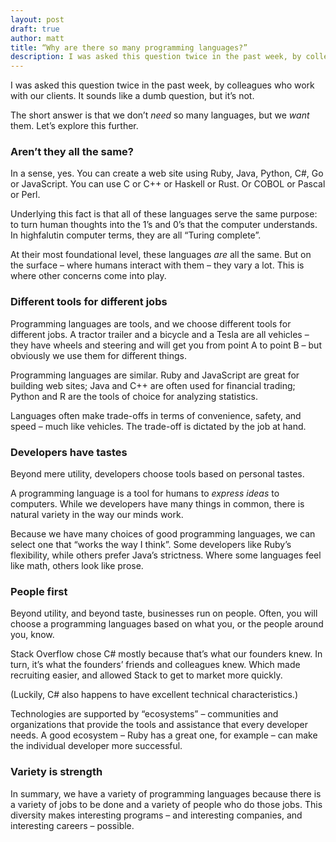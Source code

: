 ```yaml
---
layout: post
draft: true
author: matt
title: “Why are there so many programming languages?”
description: I was asked this question twice in the past week, by colleagues who work with our clients. It’s a great question…
---
```


I was asked this question twice in the past week, by colleagues who work with our clients. It sounds like a dumb question, but it’s not.

The short answer is that we don’t *need* so many languages, but we *want* them. Let’s explore this further.


### Aren’t they all the same?

In a sense, yes. You can create a web site using Ruby, Java, Python, C#, Go or JavaScript. You can use C or C++ or Haskell or Rust. Or COBOL or Pascal or Perl.

Underlying this fact is that all of these languages serve the same purpose: to turn human thoughts into the 1’s and 0’s that the computer understands. In highfalutin computer terms, they are all “Turing complete”.

At their most foundational level, these languages *are* all the same. But on the surface – where humans interact with them – they vary a lot. This is where other concerns come into play.


### Different tools for different jobs

Programming languages are tools, and we choose different tools for different jobs. A tractor trailer and a bicycle and a Tesla are all vehicles – they have wheels and steering and will get you from point A to point B – but obviously we use them for different things.

Programming languages are similar. Ruby and JavaScript are great for building web sites; Java and C++ are often used for financial trading; Python and R are the tools of choice for analyzing statistics.

Languages often make trade-offs in terms of convenience, safety, and speed – much like vehicles. The trade-off is dictated by the job at hand.


### Developers have tastes

Beyond mere utility, developers choose tools based on personal tastes.

A programming language is a tool for humans to *express ideas* to computers. While we developers have many things in common, there is natural variety in the way our minds work.

Because we have many choices of good programming languages, we can select one that “works the way I think”. Some developers like Ruby’s flexibility, while others prefer Java’s strictness. Where some languages feel like math, others look like prose.


### People first

Beyond utility, and beyond taste, businesses run on people. Often, you will choose a programming languages based on what you, or the people around you, know.

Stack Overflow chose C# mostly because that’s what our founders knew. In turn, it’s what the founders’ friends and colleagues knew. Which made recruiting easier, and allowed Stack to get to market more quickly.

(Luckily, C# also happens to have excellent technical characteristics.)

Technologies are supported by “ecosystems” – communities and organizations that provide the tools and assistance that every developer needs. A good ecosystem – Ruby has a great one, for example – can make the individual developer more successful.


### Variety is strength

In summary, we have a variety of programming languages because there is a variety of jobs to be done and a variety of people who do those jobs. This diversity makes interesting programs – and interesting companies, and interesting careers – possible.
